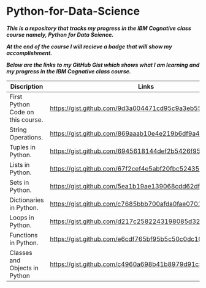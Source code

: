 # Python-for-Data-Science

___This is a repository that tracks my progress in the IBM Cognative class course namely, Python for Data Science.___

___At the end of the course I will recieve a badge that will show my accomplishment.___

___Below are the links to my GitHub Gist which shows what I am learning and my progress in the IBM Cognative class course.___

Discription                        | Links
---------------------------------- | --------------------------------------------------------
First Python Code on this course.  | https://gist.github.com/9d3a004471cd95c9a3eb55ceec929be4
String Operations.                 | https://gist.github.com/869aaab10e4e219b6df9a45feb96f5e0
Tuples in Python.                  | https://gist.github.com/6945618144def2b5426f95f035b10dc0
Lists in Python.                   | https://gist.github.com/67f2cef4e5abf20fbc52435b990fa6c8
Sets in Python.                    | https://gist.github.com/5ea1b19ae139068cdd62df25ea43acb0
Dictionaries in Python.            | https://gist.github.com/c7685bbb700afda0fae0701812ec09fd
Loops in Python.                   | https://gist.github.com/d217c2582243198085d323e2c2e7809e
Functions in Python.               | https://gist.github.com/e6cdf765bf95b5c50c0dc1017a318196
Classes and Objects in Python      | https://gist.github.com/c4960a698b41b8979d91c5164ce923d3
